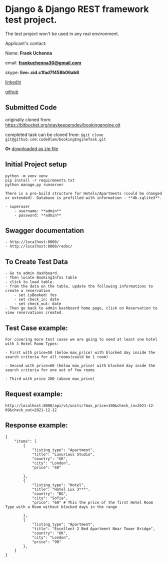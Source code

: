 # Django & Django REST framework test project.

The test project won't be used in any real environment.

Applicant's contact:

Name: **Frank Uchenna**

email: **frankuchenna30@gmail.com**

skype: **live:.cid.c1fad7f458b06ab8**

[linkedIn](https://www.linkedin.com/in/frank-uchenna-88718813a/)

[github](https://github.com/codeOlam)

## Submitted Code 

originally cloned from: https://bitbucket.org/staykeepersdev/bookingengine.git

completed task can be cloned from: 
    `$git clone git@github.com:codeOlam/bookingEngineTask.git`

**Or** 
[downloaded as zip file](https://github.com/codeOlam/bookingEngineTask/archive/refs/heads/main.zip)

## Initial Project setup

    python -m venv venv
    pip install -r requirements.txt
    python manage.py runserver

    There is a pre-build structure for Hotels/Apartments (could be changed or extended). Database is prefilled with information - **db.sqlite3**.

    - superuser
        - username: **admin**
        - password: **admin**

## Swagger documentation

    - http://localhost:8000/
    - http://localhost:8000/redoc/

## To Create Test Data

    - Go to admin dashboard.
    - Then locate BookingInfos table
    - click to load table.
    - from the data on the table, update the following informations to create a reservation
        - set isBooked: Yes
        - set check_in: date
        - set check_out: date
    - Then go back to admin bashboard home page, click on Reservation to view reservations created.

## Test Case example:

    For covering more test cases we are going to need at least one hotel with 3 Hotel Room Types:

    - First with price=50 (below max_price) with blocked day inside the search criteria for all rooms(could be 1 room)

    - Second with price=60 (below max_price) with blocked day insde the search criteria for one out of few rooms

    - Third with price 200 (above max_price)

## Request example:

    http://localhost:8000/api/v1/units/?max_price=100&check_in=2021-12-09&check_out=2021-12-12

## Response example:

    {
        "items": [
            {
                "listing_type": "Apartment",
                "title": "Luxurious Studio",
                "country": "UK",
                "city": "London",
                "price": "40"

            },
            {
                "listing_type": "Hotel",
                "title": "Hotel Lux 3***",
                "country": "BG",
                "city": "Sofia",
                "price": "60" # This the price of the first Hotel Room Type with a Room without blocked days in the range

            },
            {
                "listing_type": "Apartment",
                "title": "Excellent 2 Bed Apartment Near Tower Bridge",
                "country": "UK",
                "city": "London",
                "price": "90"
            },
        ]
    }
